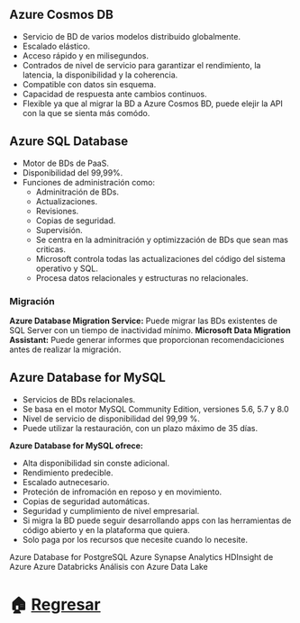 
## Azure Cosmos DB
* Servicio de BD de varios modelos distribuido globalmente.
* Escalado elástico.
* Acceso rápido y en milisegundos.
* Contrados de nivel de servicio para garantizar el rendimiento, la latencia, la disponibilidad y la coherencia.
* Compatible con datos sin esquema.
* Capacidad de respuesta ante cambios  continuos.
* Flexible ya que al migrar la BD a Azure Cosmos BD, puede elejir la API con la que se sienta más comódo. 
## Azure SQL Database
* Motor de BDs  de PaaS.
* Disponibilidad del 99,99%.
* Funciones de administración como:
  * Adminitración de BDs.
  * Actualizaciones.
  * Revisiones.
  * Copias de seguridad.
  * Supervisión.
  * Se centra en la adminitración y optimizzación de BDs que sean mas criticas.
  * Microsoft controla todas las actualizaciones del código del sistema operativo y SQL. 
  * Procesa datos relacionales y estructuras no relacionales.

### Migración

**Azure Database Migration Service:** Puede migrar las BDs existentes de SQL Server con un tiempo de inactividad mínimo.
**Microsoft Data Migration Assistant:** Puede generar informes que proporcionan recomendaciciones antes de realizar la migración.


## Azure Database for MySQL
* Servicios de BDs relacionales.
* Se basa en el motor MySQL Community Edition, versiones 5.6, 5.7 y 8.0
* Nivel de servicio de disponibilidad del 99,99 %.
* Puede utilizar la restauración, con un plazo máximo de 35 días.
  
 **Azure Database for MySQL ofrece:**
 * Alta disponibilidad sin conste adicional.
 * Rendimiento predecible.
 * Escalado autnecesario.
 * Proteción de infromación en reposo y en movimiento.
 * Copias de seguridad automáticas.
 * Seguridad y cumplimiento de nivel empresarial.
 * Si migra la BD puede seguir desarrollando  apps con las herramientas de código abierto y en la plataforma que quiera.
 * Solo paga por los recursos que necesite cuando lo necesite.

Azure Database for PostgreSQL
Azure Synapse Analytics
HDInsight de Azure
Azure Databricks
Análisis con Azure Data Lake

# :house: [Regresar](https://github.com/JazminQuino/SummerCloud-Grupo-2/blob/main/contenido/semana_dos.md)